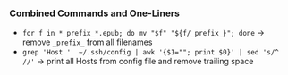 ### Combined Commands and One-Liners

* `for f in *_prefix_*.epub; do mv "$f" "${f/_prefix_}"; done` -> remove `_prefix_` from all filenames
* `grep 'Host '  ~/.ssh/config | awk '{$1=""; print $0}' | sed 's/^ //'` -> print all Hosts from config file and remove trailing space

